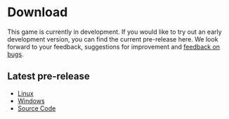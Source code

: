 # Download

This game is currently in development. If you would like to try out an early development version, 
you can find the current pre-release here. We look forward to your feedback, suggestions for 
improvement and [feedback on bugs](https://github.com/Retro-Carnage-Team/retro-carnage/issues).

## Latest pre-release

- [Linux](http://www.retro-carnage.net/releases/Retro-Carnage-Linux.zip)
- [Windows](http://www.retro-carnage.net/releases/Retro-Carnage-Windows.zip)
- [Source Code](http://www.retro-carnage.net/releases/Retro-Carnage-Code.zip)
